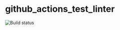 # github_actions_test_linter

![Build status](https://github.com/RomanLezhaiko/github_actions_test_linter/actions/workflows/checks.yml/badge.svg?branch=main)
